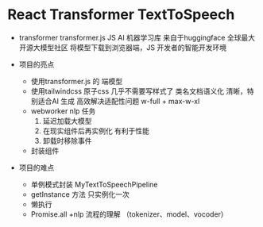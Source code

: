 # React Transformer TextToSpeech

- transformer
    transformer.js JS AI 机器学习库
    来自于huggingface 全球最大开源大模型社区
    将模型下载到浏览器端，JS 开发者的智能开发环境

- 项目的亮点
    - 使用transformer.js 的 端模型
    - 使用tailwindcss 原子css 几乎不需要写样式了
         类名文档语义化 清晰，特别适合AI 生成
         高效解决适配性问题 w-full + max-w-xl
    - webworker nlp 任务
        1. 延迟加载大模型
        2. 在现实组件后再实例化 有利于性能
        3. 卸载时移除事件
    - 封装组件
    
- 项目的难点
    - 单例模式封装 MyTextToSpeechPipeline
    - getInstance 方法 只实例化一次
    - 懒执行 
    - Promise.all +nlp 流程的理解 （tokenizer、model、vocoder）